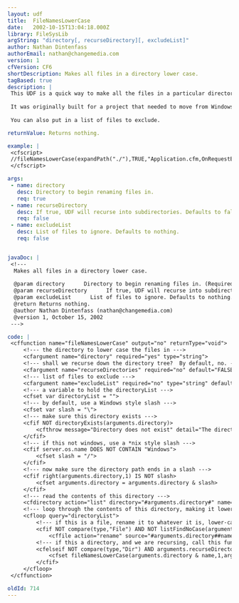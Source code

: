 ```yaml
---
layout: udf
title:  FileNamesLowerCase
date:   2002-10-15T13:04:18.000Z
library: FileSysLib
argString: "directory[, recurseDirectory][, excludeList]"
author: Nathan Dintenfass
authorEmail: nathan@changemedia.com
version: 1
cfVersion: CF6
shortDescription: Makes all files in a directory lower case.
tagBased: true
description: |
 This UDF is a quick way to make all the files in a particular directory (or directory tree, optionally) lower case.  
 
 It was originally built for a project that needed to move from Windows to *nix and needed to make all custom tags lower cased.   
 
 You can also put in a list of files to exclude.

returnValue: Returns nothing.

example: |
 <cfscript>
 //fileNamesLowerCase(expandPath("./"),TRUE,"Application.cfm,OnRequestEnd.cfm");
 </cfscript>

args:
 - name: directory
   desc: Directory to begin renaming files in.
   req: true
 - name: recurseDirectory
   desc: If true, UDF will recurse into subdirectories. Defaults to false.
   req: false
 - name: excludeList
   desc: List of files to ignore. Defaults to nothing.
   req: false


javaDoc: |
 <!---
  Makes all files in a directory lower case.
  
  @param directory      Directory to begin renaming files in. (Required)
  @param recurseDirectory      If true, UDF will recurse into subdirectories. Defaults to false. (Optional)
  @param excludeList      List of files to ignore. Defaults to nothing. (Optional)
  @return Returns nothing. 
  @author Nathan Dintenfass (nathan@changemedia.com) 
  @version 1, October 15, 2002 
 --->

code: |
 <cffunction name="fileNamesLowerCase" output="no" returnType="void">
     <!--- the directory to lower case the files in --->
     <cfargument name="directory" required="yes" type="string">
     <!--- shall we recurse down the directory tree?  By default, no. --->
     <cfargument name="recurseDirectories" required="no" default="FALSE" type="boolean">
     <!--- list of files to exclude --->
     <cfargument name="excludeList" required="no" type="string" default="">
     <!--- a variable to hold the directoryList --->
     <cfset var directoryList = "">
     <!--- by default, use a Windows style slash --->
     <cfset var slash = "\">
     <!--- make sure this directory exists --->
     <cfif NOT directoryExists(arguments.directory)>
         <cfthrow message="Directory does not exist" detail="The directory path #arguments.directory# does not exist">
     </cfif>
     <!--- if this not windows, use a *nix style slash --->
     <cfif server.os.name DOES NOT CONTAIN "Windows">
         <cfset slash = "/">
     </cfif>
     <!--- now make sure the directory path ends in a slash --->
     <cfif right(arguments.directory,1) IS NOT slash>
         <cfset arguments.directory = arguments.directory & slash>
     </cfif>
     <!--- read the contents of this directory --->
     <cfdirectory action="list" directory="#arguments.directory#" name="directoryList">
     <!--- loop through the contents of this directory, making it lower case --->
     <cfloop query="directoryList">
         <!--- if this is a file, rename it to whatever it is, lower-cased --->
         <cfif NOT compare(type,"File") AND NOT listFindNoCase(arguments.excludeList,name)>
             <cffile action="rename" source="#arguments.directory##name#" destination="#arguments.directory##lcase(name)#">
         <!--- if this a directory, and we are recursing, call this function again --->
         <cfelseif NOT compare(type,"Dir") AND arguments.recurseDirectories>
             <cfset fileNamesLowerCase(arguments.directory & name,1,arguments.excludeList)>
         </cfif>
     </cfloop>
 </cffunction>

oldId: 714
---
```


